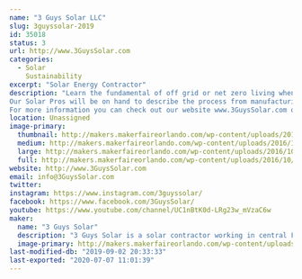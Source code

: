 ```yaml
---
name: "3 Guys Solar LLC"
slug: 3guyssolar-2019
id: 35018
status: 3
url: http://www.3GuysSolar.com
categories:
  - Solar
    Sustainability
excerpt: "Solar Energy Contractor"
description: "Learn the fundamental of off grid or net zero living when you visit the show trailer created by 3 Guys Solar. We created a visual display to show that solar energy can be utilized to power everything from charging our cell phones, running cooling fans to power an entire home or factory. Located in the booth will be sample Photovoltaic and Solar Thermal collectors so you can get up close to see how they work and were constructed. We will demonstrate a small solar generator that is portable and can be used for camping or disaster relief. We run several videos on a large television that we shot using a Typhoon Drone with 4K camera to show how emerging technologies have improved the solar installation process.
Our Solar Pros will be on hand to describe the process from manufacturing, installation, system sizing plus the process to collect the power company approval and receive Federal Tax credits. 
For more information you can check out our website www.3GuysSolar.com or on Like us on Facebook at www.Facebook.com/3GuysSolar."
location: Unassigned
image-primary:
  thumbnail: http://makers.makerfaireorlando.com/wp-content/uploads/2016/10/12592355_10208682235519253_3163796130808221980_n-150x150.jpg
  medium: http://makers.makerfaireorlando.com/wp-content/uploads/2016/10/12592355_10208682235519253_3163796130808221980_n-300x169.jpg
  large: http://makers.makerfaireorlando.com/wp-content/uploads/2016/10/12592355_10208682235519253_3163796130808221980_n.jpg
  full: http://makers.makerfaireorlando.com/wp-content/uploads/2016/10/12592355_10208682235519253_3163796130808221980_n.jpg
website: http://www.3GuysSolar.com
email: info@3GuysSolar.com
twitter: 
instagram: https://www.instagram.com/3guyssolar/
facebook: https://www.facebook.com/3GuysSolar/
youtube: https://www.youtube.com/channel/UC1nBtK0d-LRg23w_mVzaC6w
maker:
  name: "3 Guys Solar"
  description: "3 Guys Solar is a solar contractor working in central Florida for more than 5 years installing Solar PV Systems."
  image-primary: http://makers.makerfaireorlando.com/wp-content/uploads/2016/08/3-GS-logo.jpg
last-modified-db: "2019-09-02 20:33:33"
last-exported: "2020-07-07 11:01:39"
---
```

